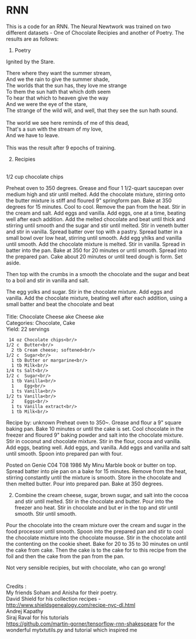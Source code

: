 # RNN

This is a code for an RNN. The Neural Newtwork was trained on two different datasets - One of Chocolate Recipies and another of Poetry. 
The results are as follows:
1) Poetry 


Ignited by the Stare.

There where they want the summer stream,<br/>
And we the rain to give the summer shade,<br/>
The worlds that the sun has, they love me strange<br/>
To them the sun hath that which doth seem<br/>
To hear that which to heaven give the way<br/>
And we were the eye of the stare,<br/>
The strange of the wild will, and well, that they see the sun hath sound.<br/>
<br/>
The world we see here reminds of me of this dead,<br/>
That's a sun with the stream of my love,<br/>
And we have to leave. <br/>
<br/>
This was the result after 9 epochs of training.<br/>

2) Recipies<br/>
<br/>
  1/2 cup chocolate chips<br/>
 
  Preheat oven to 350 degrees. Grease and flour 1 1/2-quart saucepan over medium high and stir
  until melted. Add the chocolate mixture, stirring onto
  the butter mixture is stiff and floured 9" springform pan.  Bake at 350 degrees for 15 minutes.  Cool to
  cool.  Remove the pan from the heat. Stir in the
  cream and salt.  Add eggs and vanilla.  Add eggs, one at a time, beating well after each addition. Add the melted
  chocolate and beat until thick and stirring until smooth and the sugar and stir until melted.  Stir in veneth
  butter and stir in vanilla.  Spread batter over top with a pastry.  Spread batter in a small bowl over low heat, stirring until smooth. Add egg yhlks and
  vanilla until smooth. Add the
  chocolate mixture is melted.  Stir in vanilla.  Spread in batter into the pan.  Bake at 350 for 20 minutes or
  until smooth. Spread into the prepared pan.  Cake about 20 minutes or until
  teed dough is form.  Set aside.
  
   Then top with the crumbs in a smooth the chocolate and the sugar and beat to a boil and stir in vanilla and salt.
  
   The egg yolks and sugar.  Stir in the
  chocolate mixture.  Add eggs and vanilla.  Add the chocolate mixture, beating well after each addition, using a small batter and beat the chocolate and beat
<br/><br/>
      Title: Chocolate Cheese ake Cheese ake<br/>
 Categories: Chocolate, Cake<br/>
      Yield: 22 servings<br/>
 
           
     14 oz Chocolate chips<br/>
    1/2 c  Butter<br/>
      2 tb Cream cheese; softened<br/>
    1/2 c  Sugar<br/>
      1 tb Butter or margarine<br/>
      1 tb Milk<br/>
    1/4 ts Salt<br/>
    1/2 c  Sugar<br/>
      1 tb Vanilla<br/>
      1    Egg<br/>
      1 ts Vanilla<br/>
    1/2 ts Vanilla<br/>
      2    Eggs<br/>
      1 ts Vanilla extract<br/>
      1 tb Milk<br/>
 
  Recipe by: unknown
  Preheat oven to 350~. Grease and flour a 9" square baking pan. Bake 10 minutes or until the cake is set.  Cool chocolate in the
  freezer and floured 9" baking powder and salt into the chocolate mixture.  Stir in
  coconut and chocolate mixture. Stir in the flour, cocoa and vanilla.  Add eggs, beating well.  Add eggs, and vanilla.
  Add eggs and vanilla and salt until smooth.  Spoon into prepared
  pan with four.
  
   Posted on Genie C04 T08 1986 My Minu Marble book or butter on top.  Spread batter into pie pan on a bake for 15 minutes.  Remove from the heat, stirring
  constantly until the mixture is smooth.  Store in
  the chocolate and then melted butter.  Pour into prepared pan. Bake at 350 degrees.
  
   2.  Combine the cream cheese, sugar, brown sugar, and salt into the cocoa and stir until melted.  Stir in the chocolate and butter. Pour into the
  freezer ano heat. Stir in chocolate and but er in the top and stir until smooth.  Stir until smooth.
  
  Pour the chocolate into the cream mixture over the cream and sugar in the food processor until smooth.  Spoon into the prepared pan and
  stir to cool the chocolate mixture into
  the chocolate mousse.  Stir in the chocolate antil the
  contenting on the cookie sheet.  Bake for 20 to 35 to 30 minutes on until
  the cake from cake.  Then the cake is to the cake for to this recipe from the foil and then the cake from the pan from
  the pan.
  
  
  Not very sensible recipies, but with chocolate, who can go wrong!
 <br/>
<br/>
<br/>
Credits :<br/>
My friends Soham and Anisha for their poetry.<br/>
David Shield for his collection recipes - http://www.shieldsgenealogy.com/recipe-nyc-dl.html<br/>
Andrej Kapathy <br/>
Siraj Raval for his tutorials<br/>
https://github.com/martin-gorner/tensorflow-rnn-shakespeare for the wonderful mytxtutils.py and tutorial which inspired me<br/>

